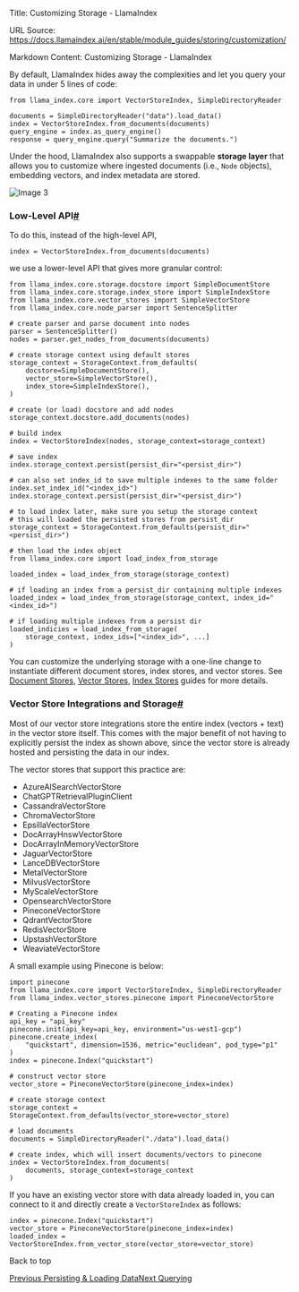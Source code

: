 Title: Customizing Storage - LlamaIndex

URL Source: https://docs.llamaindex.ai/en/stable/module_guides/storing/customization/

Markdown Content:
Customizing Storage - LlamaIndex


By default, LlamaIndex hides away the complexities and let you query your data in under 5 lines of code:

```
from llama_index.core import VectorStoreIndex, SimpleDirectoryReader

documents = SimpleDirectoryReader("data").load_data()
index = VectorStoreIndex.from_documents(documents)
query_engine = index.as_query_engine()
response = query_engine.query("Summarize the documents.")
```

Under the hood, LlamaIndex also supports a swappable **storage layer** that allows you to customize where ingested documents (i.e., `Node` objects), embedding vectors, and index metadata are stored.

![Image 3](https://docs.llamaindex.ai/en/stable/_static/storage/storage.png)

### Low-Level API[#](https://docs.llamaindex.ai/en/stable/module_guides/storing/customization/#low-level-api "Permanent link")

To do this, instead of the high-level API,

```
index = VectorStoreIndex.from_documents(documents)
```

we use a lower-level API that gives more granular control:

```
from llama_index.core.storage.docstore import SimpleDocumentStore
from llama_index.core.storage.index_store import SimpleIndexStore
from llama_index.core.vector_stores import SimpleVectorStore
from llama_index.core.node_parser import SentenceSplitter

# create parser and parse document into nodes
parser = SentenceSplitter()
nodes = parser.get_nodes_from_documents(documents)

# create storage context using default stores
storage_context = StorageContext.from_defaults(
    docstore=SimpleDocumentStore(),
    vector_store=SimpleVectorStore(),
    index_store=SimpleIndexStore(),
)

# create (or load) docstore and add nodes
storage_context.docstore.add_documents(nodes)

# build index
index = VectorStoreIndex(nodes, storage_context=storage_context)

# save index
index.storage_context.persist(persist_dir="<persist_dir>")

# can also set index_id to save multiple indexes to the same folder
index.set_index_id("<index_id>")
index.storage_context.persist(persist_dir="<persist_dir>")

# to load index later, make sure you setup the storage context
# this will loaded the persisted stores from persist_dir
storage_context = StorageContext.from_defaults(persist_dir="<persist_dir>")

# then load the index object
from llama_index.core import load_index_from_storage

loaded_index = load_index_from_storage(storage_context)

# if loading an index from a persist_dir containing multiple indexes
loaded_index = load_index_from_storage(storage_context, index_id="<index_id>")

# if loading multiple indexes from a persist dir
loaded_indicies = load_index_from_storage(
    storage_context, index_ids=["<index_id>", ...]
)
```

You can customize the underlying storage with a one-line change to instantiate different document stores, index stores, and vector stores. See [Document Stores](https://docs.llamaindex.ai/en/stable/module_guides/storing/docstores/), [Vector Stores](https://docs.llamaindex.ai/en/stable/module_guides/storing/vector_stores/), [Index Stores](https://docs.llamaindex.ai/en/stable/module_guides/storing/index_stores/) guides for more details.

### Vector Store Integrations and Storage[#](https://docs.llamaindex.ai/en/stable/module_guides/storing/customization/#vector-store-integrations-and-storage "Permanent link")

Most of our vector store integrations store the entire index (vectors + text) in the vector store itself. This comes with the major benefit of not having to explicitly persist the index as shown above, since the vector store is already hosted and persisting the data in our index.

The vector stores that support this practice are:

*   AzureAISearchVectorStore
*   ChatGPTRetrievalPluginClient
*   CassandraVectorStore
*   ChromaVectorStore
*   EpsillaVectorStore
*   DocArrayHnswVectorStore
*   DocArrayInMemoryVectorStore
*   JaguarVectorStore
*   LanceDBVectorStore
*   MetalVectorStore
*   MilvusVectorStore
*   MyScaleVectorStore
*   OpensearchVectorStore
*   PineconeVectorStore
*   QdrantVectorStore
*   RedisVectorStore
*   UpstashVectorStore
*   WeaviateVectorStore

A small example using Pinecone is below:

```
import pinecone
from llama_index.core import VectorStoreIndex, SimpleDirectoryReader
from llama_index.vector_stores.pinecone import PineconeVectorStore

# Creating a Pinecone index
api_key = "api_key"
pinecone.init(api_key=api_key, environment="us-west1-gcp")
pinecone.create_index(
    "quickstart", dimension=1536, metric="euclidean", pod_type="p1"
)
index = pinecone.Index("quickstart")

# construct vector store
vector_store = PineconeVectorStore(pinecone_index=index)

# create storage context
storage_context = StorageContext.from_defaults(vector_store=vector_store)

# load documents
documents = SimpleDirectoryReader("./data").load_data()

# create index, which will insert documents/vectors to pinecone
index = VectorStoreIndex.from_documents(
    documents, storage_context=storage_context
)
```

If you have an existing vector store with data already loaded in, you can connect to it and directly create a `VectorStoreIndex` as follows:

```
index = pinecone.Index("quickstart")
vector_store = PineconeVectorStore(pinecone_index=index)
loaded_index = VectorStoreIndex.from_vector_store(vector_store=vector_store)
```

Back to top

[Previous Persisting & Loading Data](https://docs.llamaindex.ai/en/stable/module_guides/storing/save_load/)[Next Querying](https://docs.llamaindex.ai/en/stable/module_guides/querying/)
